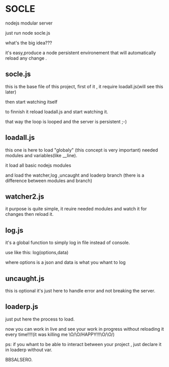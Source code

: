 # SOCLE
nodejs modular server



just run node socle.js


what's the big idea???

it's easy,produce a node persistent environement that will automatically reload any change .

## socle.js


this is the base file of this project,
first of it , it require loadall.js(will see this later)

then start watching itself

to finnish it reload loadall.js and start watching it.

that way the loop is looped and the server is persistent ;-)

## loadall.js


this one is here to load "globaly" (this concept is very important) needed modules and variables(like __line).

it load all basic nodejs modules

and load the watcher,log ,uncaught and loaderp branch (there is a difference between modules and branch)


## watcher2.js

it purpose is quite simple, it reuire needed modules and watch it for changes then reload it.

## log.js

it's a global function to simply log in file instead of console.

use like this: log(options,data)

where options is a json and data is what you whant to log

## uncaught.js 

this is optional it's just here to handle error and not breaking the server.

## loaderp.js


just put here the process to load.





now you can work in live and see your work in progress without reloading it every time!!!!(it was killing me \O/\O/HAPPY!!!\O/\O/)


ps: if you whant to be able to interact between your project , just declare it in loaderp without var.

BBSALSERO.


